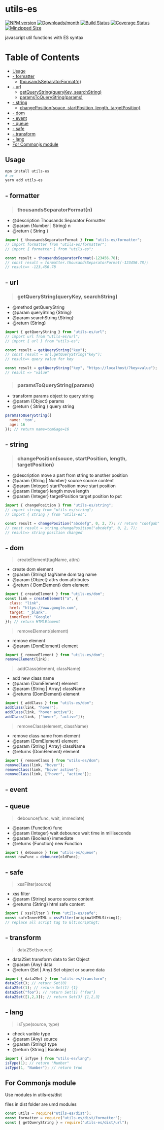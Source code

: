 # utils-es
<!-- [![NPM version](https://badge.fury.io/js/utils-es.svg)](http://badge.fury.io/js/utils-es) -->
[![NPM version](https://img.shields.io/npm/v/utils-es.svg)](https://www.npmjs.com/package/utils-es)
[![Downloads/month](https://img.shields.io/npm/dm/utils-es.svg)](http://www.npmtrends.com/utils-es)
[![Build Status](https://travis-ci.org/wahaha2012/utils-es.svg?branch=master)](https://travis-ci.org/wahaha2012/utils-es)
[![Coverage Status](https://codecov.io/gh/wahaha2012/utils-es/branch/master/graph/badge.svg)](https://codecov.io/gh/wahaha2012/utils-es)
[![Minzipped Size](https://flat.badgen.net/bundlephobia/minzip/utils-es)](https://github.com/gh/wahaha2012/utils-es)

javascript util functions with ES syntax

Table of Contents
=================
  * [Usage](#usage)
  * [- formatter](#--formatter)
    * [thousandsSeparatorFormat(n)](#thousandsseparatorformatn)
  * [- url](#--url)
    * [getQueryString(queryKey, searchString)](#getquerystringquerykey-searchstring)
    * [paramsToQueryString(params)](#paramstoquerystringparams)
  * [- string](#--string)
    * [changePosition(souce, startPosition, length, targetPosition)](#changepositionsouce-startposition-length-targetposition)
  * [- dom](#--dom)
  * [- event](#--event)
  * [- queue](#--queue)
  * [- safe](#--safe)
  * [- transform](#--transform)
  * [- lang](#--lang)
  * [For Commonjs module](#for-commonjs-module)
  
## Usage
```bash
npm install utils-es
# or
yarn add utils-es
```

## - formatter
> ### thousandsSeparatorFormat(n)
* @description Thousands Separator Formatter
* @param {Number | String} n
* @return { String }
```js
import { thousandsSeparatorFormat } from "utils-es/formatter";
// import formatter from "utils-es/formatter";
// import { formatter } from "utils-es";

const result = thousandsSeparatorFormat(-123456.78);
// const result = formatter.thousandsSeparatorFormat(-123456.78);
// result=> -123,456.78
```

## - url
> ### getQueryString(queryKey, searchString)
* @method getQueryString
* @param queryString {String}
* @param searchString {String}
* @return {String}
```js
import { getQueryString } from "utils-es/url";
// import url from "utils-es/url";
// import { url } from "utils-es";

const result = getQueryString("key");
// const result = url.getQueryString("key");
// result=> query value for key

const result = getQueryString("key", "https://localhost/?key=value");
// result => "value"
```

> ### paramsToQueryString(params)
* transform params object to query string
* @param {Object} params
* @return { String } query string
```js
paramsToQueryString({
  name: 'tom',
  age: 16
}); // return name=tom&age=16
```

## - string
> ### changePosition(souce, startPosition, length, targetPosition)
* @description move a part from string to another position
* @param {String | Number} source source content
* @param {Integer} startPosition move start position
* @param {Integer} length move length
* @param {Integer} targetPosition target position to put
```js
import { changePosition } from "utils-es/string";
// import string from "utils-es/string";
// import { string } from "utils-es";

const result = changePosition("abcdefg", 0, 2, 7); // return "cdefgab"
// const result = string.changePosition("abcdefg", 0, 2, 7);
// result=> string position changed
```

## - dom
> createElement(tagName, attrs)
* create dom element
* @param {String} tagName dom tag name
* @param {Object} attrs dom attributes
* @return { DomElement} dom element
```js
import { createElement } from "utils-es/dom";
const link = createElement("a", {
  class: "link",
  href: "https://www.google.com",
  target: "_blank",
  innerText: "Google"
}); // return HTMLElement
```

> removeElement(element)
* remove element
 * @param {DomElement} element
```js
import { removeElement } from "utils-es/dom";
removeElement(link);
```

> addClass(element, className)
* add new class name
* @param {DomElement} element
* @param {String | Array} className
* @returns {DomElement} element
```js
import { addClass } from "utils-es/dom";
addClass(link, "hover");
addClass(link, "hover active");
addClass(link, ["hover", "active"]);
```

> removeClass(element, className)
* remove class name from element
 * @param {DomElement} element
 * @param {String | Array} className
 * @returns {DomElement} element
```js
import { removeClass } from "utils-es/dom";
removeClass(link, "hover");
removeClass(link, "hover active");
removeClass(link, ["hover", "active"]);
```

## - event

## - queue
> debounce(func, wait, immediate)
* @param {Function} func
* @param {Integer} wait debounce wait time in milliseconds
* @param {Boolean} immediate
* @returns {Function} new Function
```js
import { debounce } from "utils-es/queue";
const newFunc = debounce(oldFunc);
```

## - safe
> xssFilter(source)
* xss filter
 * @param {String} source source content
 * @returns {String} html safe content
```js
import { xssFilter } from "utils-es/safe";
const safeInnerHTML = xssFilter(originalHTMLString));
// replace all script tag to &lt;script&gt;
```

## - transform
> data2Set(source)
* data2Set transform data to Set Object
* @param {Any} data
* @return {Set | Any} Set object or source data
```js
import { data2Set } from "utils-es/transform";
data2Set(); // return Set(0)
data2Set(1); // return Set(1) {1}
data2Set("foo"); // return Set(1) {"foo"}
data2Set([1,2,3]); // return Set(3) {1,2,3}
```

## - lang
> isType(source, type)
* check varible type
* @param {Any} source
* @param {String} type
* @return {String | Boolean}
```js
import { isType } from "utils-es/lang";
isType(1); // return "Number"
isType(1, "Number"); // return true
```

## For Commonjs module
Use modules in utils-es/dist

files in dist folder are umd modules
```js
const utils = require("utils-es/dist");
const formatter = require("utils-es/dist/formatter");
const { getQueryString } = require("utils-es/dist/url");
```